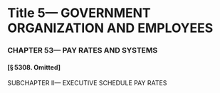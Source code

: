 
# Title 5— GOVERNMENT ORGANIZATION AND EMPLOYEES
### CHAPTER 53— PAY RATES AND SYSTEMS
#### [§ 5308. Omitted]

SUBCHAPTER II— EXECUTIVE SCHEDULE PAY RATES
